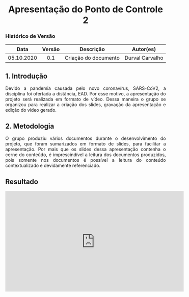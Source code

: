 # <center>Apresentação do Ponto de Controle 2

### Histórico de Versão
|    Data    | Versão | Descrição            | Autor(es)       |
| :--------: | :----: | :------------------: | :-------------: |
| 05.10.2020 |  0.1   | Criação do documento | Durval Carvalho |

<div align="justify">

## 1. Introdução

Devido a pandemia causada pelo novo coronavírus, SARS-CoV2, a disciplina foi ofertada a distância, EAD. Por esse motivo, a apresentação do projeto será realizada em formato de vídeo. Dessa maneira o grupo se organizou para realizar a criação dos slides, gravação da apresentação e edição do video gerado.

## 2. Metodologia

O grupo produziu vários documentos durante o desenvolvimento do projeto, que foram sumarizados em formato de slides, para facilitar a apresentação. Por mais que os slides dessa apresentação contenha o cerne do conteúdo, é imprescindível a leitura dos documentos produzidos, pois somente nos documentos é possível a leitura do conteúdo contextualizado e devidamente referenciado. 

## Resultado

<p align='center'>
    <iframe width="560" height="315" src="https://www.youtube-nocookie.com/embed/Q4liqvFu-T8" frameborder="0" allow="accelerometer; autoplay; clipboard-write; encrypted-media; gyroscope; picture-in-picture" allowfullscreen></iframe>
</p>

</div>